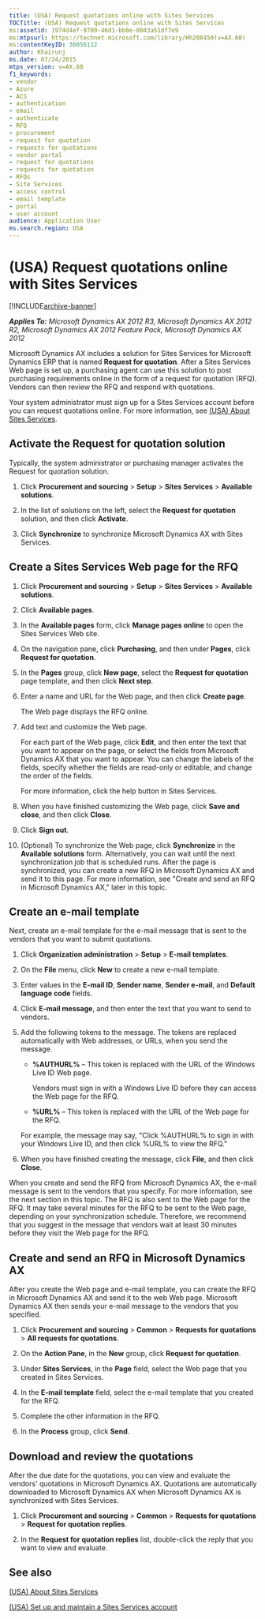 ```yaml
---
title: (USA) Request quotations online with Sites Services
TOCTitle: (USA) Request quotations online with Sites Services
ms:assetid: 1974d4ef-9709-46d1-bb0e-0043a51df7e9
ms:mtpsurl: https://technet.microsoft.com/library/Hh208450(v=AX.60)
ms:contentKeyID: 36056112
author: Khairunj
ms.date: 07/24/2015
mtps_version: v=AX.60
f1_keywords:
- vendor
- Azure
- ACS
- authentication
- email
- authenticate
- RFQ
- procurement
- request for quotation
- requests for quotations
- vendor portal
- request for quotations
- requests for quotation
- RFQs
- Site Services
- access control
- email template
- portal
- user account
audience: Application User
ms.search.region: USA
---
```


# (USA) Request quotations online with Sites Services 


[!INCLUDE[archive-banner](includes/archive-banner.md)]


_**Applies To:** Microsoft Dynamics AX 2012 R3, Microsoft Dynamics AX 2012 R2, Microsoft Dynamics AX 2012 Feature Pack, Microsoft Dynamics AX 2012_

Microsoft Dynamics AX includes a solution for Sites Services for Microsoft Dynamics ERP that is named **Request for quotation**. After a Sites Services Web page is set up, a purchasing agent can use this solution to post purchasing requirements online in the form of a request for quotation (RFQ). Vendors can then review the RFQ and respond with quotations.

Your system administrator must sign up for a Sites Services account before you can request quotations online. For more information, see [(USA) About Sites Services](usa-about-sites-services.md).

## Activate the Request for quotation solution

Typically, the system administrator or purchasing manager activates the Request for quotation solution.

1.  Click **Procurement and sourcing** \> **Setup** \> **Sites Services** \> **Available solutions**.

2.  In the list of solutions on the left, select the **Request for quotation** solution, and then click **Activate**.

3.  Click **Synchronize** to synchronize Microsoft Dynamics AX with Sites Services.

## Create a Sites Services Web page for the RFQ

1.  Click **Procurement and sourcing** \> **Setup** \> **Sites Services** \> **Available solutions**.

2.  Click **Available pages**.

3.  In the **Available pages** form, click **Manage pages online** to open the Sites Services Web site.

4.  On the navigation pane, click **Purchasing**, and then under **Pages**, click **Request for quotation**.

5.  In the **Pages** group, click **New page**, select the **Request for quotation** page template, and then click **Next step**.

6.  Enter a name and URL for the Web page, and then click **Create page**.
    
    The Web page displays the RFQ online.

7.  Add text and customize the Web page.
    
    For each part of the Web page, click **Edit**, and then enter the text that you want to appear on the page, or select the fields from Microsoft Dynamics AX that you want to appear. You can change the labels of the fields, specify whether the fields are read-only or editable, and change the order of the fields.
    
    For more information, click the help button in Sites Services.

8.  When you have finished customizing the Web page, click **Save and close**, and then click **Close**.

9.  Click **Sign out**.

10. (Optional) To synchronize the Web page, click **Synchronize** in the **Available solutions** form. Alternatively, you can wait until the next synchronization job that is scheduled runs. After the page is synchronized, you can create a new RFQ in Microsoft Dynamics AX and send it to this page. For more information, see "Create and send an RFQ in Microsoft Dynamics AX," later in this topic.

## Create an e-mail template

Next, create an e-mail template for the e-mail message that is sent to the vendors that you want to submit quotations.

1.  Click **Organization administration** \> **Setup** \> **E-mail templates**.

2.  On the **File** menu, click **New** to create a new e-mail template.

3.  Enter values in the **E-mail ID**, **Sender name**, **Sender e-mail**, and **Default language code** fields.

4.  Click **E-mail message**, and then enter the text that you want to send to vendors.

5.  Add the following tokens to the message. The tokens are replaced automatically with Web addresses, or URLs, when you send the message.
    
      - **%AUTHURL%** – This token is replaced with the URL of the Windows Live ID Web page.
        
        Vendors must sign in with a Windows Live ID before they can access the Web page for the RFQ.
    
      - **%URL%** – This token is replaced with the URL of the Web page for the RFQ.
    
    For example, the message may say, "Click %AUTHURL% to sign in with your Windows Live ID, and then click %URL% to view the RFQ."

6.  When you have finished creating the message, click **File**, and then click **Close**.

When you create and send the RFQ from Microsoft Dynamics AX, the e-mail message is sent to the vendors that you specify. For more information, see the next section in this topic. The RFQ is also sent to the Web page for the RFQ. It may take several minutes for the RFQ to be sent to the Web page, depending on your synchronization schedule. Therefore, we recommend that you suggest in the message that vendors wait at least 30 minutes before they visit the Web page for the RFQ.

## Create and send an RFQ in Microsoft Dynamics AX

After you create the Web page and e-mail template, you can create the RFQ in Microsoft Dynamics AX and send it to the web Web page. Microsoft Dynamics AX then sends your e-mail message to the vendors that you specified.

1.  Click **Procurement and sourcing** \> **Common** \> **Requests for quotations** \> **All requests for quotations**.

2.  On the **Action Pane**, in the **New** group, click **Request for quotation**.

3.  Under **Sites Services**, in the **Page** field, select the Web page that you created in Sites Services.

4.  In the **E-mail template** field, select the e-mail template that you created for the RFQ.

5.  Complete the other information in the RFQ.

6.  In the **Process** group, click **Send**.

## Download and review the quotations

After the due date for the quotations, you can view and evaluate the vendors' quotations in Microsoft Dynamics AX. Quotations are automatically downloaded to Microsoft Dynamics AX when Microsoft Dynamics AX is synchronized with Sites Services.

1.  Click **Procurement and sourcing** \> **Common** \> **Requests for quotations** \> **Request for quotation replies**.

2.  In the **Request for quotation replies** list, double-click the reply that you want to view and evaluate.

## See also

[(USA) About Sites Services](usa-about-sites-services.md)

[(USA) Set up and maintain a Sites Services account](usa-set-up-and-maintain-a-sites-services-account.md)

  


